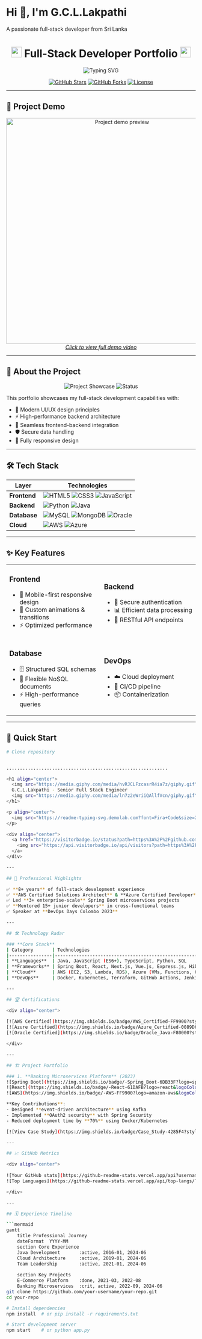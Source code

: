 <h1>Hi 👋, I'm G.C.L.Lakpathi</h1>
<p>A passionate full-stack developer from Sri Lanka</p>
<h1 align="center">
  <img src="https://media.giphy.com/media/hvRJCLFzcasrR4ia7z/giphy.gif" width="28"> 
  Full-Stack Developer Portfolio
  <img src="https://media.giphy.com/media/ln7z2eWriiQAllfVcn/giphy.gif" width="28">
</h1>

<p align="center">
  <img src="https://readme-typing-svg.demolab.com?font=Fira+Code&size=22&duration=4000&pause=1000&color=38BDD8&center=true&vCenter=true&width=435&lines=Hi+there!+I'm+a+Full-Stack+Developer+👨‍💻;Welcome+to+my+Portfolio+Showcase!" alt="Typing SVG" />
</p>

<div align="center">
  
  [![GitHub Stars](https://img.shields.io/github/stars/your-username/your-repo?style=for-the-badge&logo=github&color=ff69b4)](https://github.com/your-username/your-repo/stargazers)
  [![GitHub Forks](https://img.shields.io/github/forks/your-username/your-repo?style=for-the-badge&logo=github&color=4CC417)](https://github.com/your-username/your-repo/network/members)
  [![License](https://img.shields.io/badge/License-MIT-blue.svg?style=for-the-badge)](https://opensource.org/licenses/MIT)

</div>

---

## 🎥 Project Demo

<p align="center">
  <a href="https://youtu.be/your-demo-video" target="_blank">
    <img src="https://github.com/your-username/your-repo/assets/video_preview.gif" alt="Project demo preview" width="600"/>
    <br>
    <em>Click to view full demo video</em>
  </a>
</p>

---

## 🌟 About the Project

<div align="center">
  
  ![Project Showcase](https://img.shields.io/badge/Showcase-Portfolio-38BDD8?style=for-the-badge&logo=visual-studio-code&logoColor=white)
  ![Status](https://img.shields.io/badge/Status-Live-4CC417?style=for-the-badge)

</div>

This portfolio showcases my full-stack development capabilities with:

- 🎨 Modern UI/UX design principles
- ⚡ High-performance backend architecture
- 🔄 Seamless frontend-backend integration
- 🛡️ Secure data handling
- 📱 Fully responsive design

---

## 🛠️ Tech Stack

<div align="center">

| Layer        | Technologies                                                                                                                                                                                                                                                                 |
|--------------|------------------------------------------------------------------------------------------------------------------------------------------------------------------------------------------------------------------------------------------------------------------------------|
| **Frontend** | ![HTML5](https://img.shields.io/badge/HTML5-E34F26?style=for-the-badge&logo=html5&logoColor=white) ![CSS3](https://img.shields.io/badge/CSS3-1572B6?style=for-the-badge&logo=css3&logoColor=white) ![JavaScript](https://img.shields.io/badge/JavaScript-F7DF1E?style=for-the-badge&logo=javascript&logoColor=black) |
| **Backend**  | ![Python](https://img.shields.io/badge/Python-3776AB?style=for-the-badge&logo=python&logoColor=white) ![Java](https://img.shields.io/badge/Java-ED8B00?style=for-the-badge&logo=openjdk&logoColor=white)                                                                      |
| **Database** | ![MySQL](https://img.shields.io/badge/MySQL-005C84?style=for-the-badge&logo=mysql&logoColor=white) ![MongoDB](https://img.shields.io/badge/MongoDB-4EA94B?style=for-the-badge&logo=mongodb&logoColor=white) ![Oracle](https://img.shields.io/badge/Oracle-F80000?style=for-the-badge&logo=oracle&logoColor=white) |
| **Cloud**    | ![AWS](https://img.shields.io/badge/AWS-%23FF9900.svg?style=for-the-badge&logo=amazon-aws&logoColor=white) ![Azure](https://img.shields.io/badge/Azure-0089D6?style=for-the-badge&logo=microsoft-azure&logoColor=white)                                                       |

</div>

---

## ✨ Key Features

<div align="center">
  <table>
    <tr>
      <td width="50%">
        <h3>Frontend</h3>
        <ul>
          <li>📱 Mobile-first responsive design</li>
          <li>🎨 Custom animations & transitions</li>
          <li>⚡ Optimized performance</li>
        </ul>
      </td>
      <td width="50%">
        <h3>Backend</h3>
        <ul>
          <li>🔐 Secure authentication</li>
          <li>📊 Efficient data processing</li>
          <li>🔄 RESTful API endpoints</li>
        </ul>
      </td>
    </tr>
    <tr>
      <td width="50%">
        <h3>Database</h3>
        <ul>
          <li>🗄️ Structured SQL schemas</li>
          <li>📂 Flexible NoSQL documents</li>
          <li>⚡ High-performance queries</li>
        </ul>
      </td>
      <td width="50%">
        <h3>DevOps</h3>
        <ul>
          <li>☁️ Cloud deployment</li>
          <li>🔄 CI/CD pipeline</li>
          <li>📦 Containerization</li>
        </ul>
      </td>
    </tr>
  </table>
</div>

---

## 🚀 Quick Start

```bash
# Clone repository


............................................................

<h1 align="center">
  <img src="https://media.giphy.com/media/hvRJCLFzcasrR4ia7z/giphy.gif" width="28"> 
  G.C.L.Lakpathi - Senior Full Stack Engineer
  <img src="https://media.giphy.com/media/ln7z2eWriiQAllfVcn/giphy.gif" width="28">
</h1>

<p align="center">
  <img src="https://readme-typing-svg.demolab.com?font=Fira+Code&size=22&duration=3000&pause=500&color=38BDD8&center=true&vCenter=true&width=500&lines=Microservices+%7C+Cloud+Architecture+%7C+DevOps;Full+Stack+Development+%7C+Technical+Leadership" alt="Expertise" />
</p>

<div align="center">
  <a href="https://visitorbadge.io/status?path=https%3A%2F%2Fgithub.com%2Fyour-username">
    <img src="https://api.visitorbadge.io/api/visitors?path=https%3A%2F%2Fgithub.com%2Fyour-username&label=PROFILE%20VIEWS&labelColor=%2337d67a&countColor=%23f47373" alt="Visitor Count"/>
  </a>
</div>

---

## 📌 Professional Highlights

✅ **8+ years** of full-stack development experience  
✅ **AWS Certified Solutions Architect** & **Azure Certified Developer**  
✅ Led **3+ enterprise-scale** Spring Boot microservices projects  
✅ **Mentored 15+ junior developers** in cross-functional teams  
✅ Speaker at **DevOps Days Colombo 2023**

---

## 🛠️ Technology Radar

### **Core Stack**
| Category       | Technologies                                                                 |
|----------------|-----------------------------------------------------------------------------|
| **Languages**  | Java, JavaScript (ES6+), TypeScript, Python, SQL                            |
| **Frameworks** | Spring Boot, React, Next.js, Vue.js, Express.js, Hibernate                  |
| **Cloud**      | AWS (EC2, S3, Lambda, RDS), Azure (VMs, Functions, Cosmos DB)               |
| **DevOps**     | Docker, Kubernetes, Terraform, GitHub Actions, Jenkins, Prometheus          |

---

## 🏆 Certifications

<div align="center">
  
[![AWS Certified](https://img.shields.io/badge/AWS_Certified-FF9900?style=for-the-badge&logo=amazon-aws&logoColor=white)](https://www.credly.com/badges/your-badge-id)
[![Azure Certified](https://img.shields.io/badge/Azure_Certified-0089D6?style=for-the-badge&logo=microsoft-azure&logoColor=white)](https://learn.microsoft.com/en-us/users/your-profile)
[![Oracle Certified](https://img.shields.io/badge/Oracle_Java-F80000?style=for-the-badge&logo=oracle&logoColor=white)](https://catalog-education.oracle.com/your-cert)

</div>

---

## 🏗️ Project Portfolio

### 1. **Banking Microservices Platform** (2023)
![Spring Boot](https://img.shields.io/badge/-Spring_Boot-6DB33F?logo=spring&logoColor=white)
![React](https://img.shields.io/badge/-React-61DAFB?logo=react&logoColor=black)
![AWS](https://img.shields.io/badge/-AWS-FF9900?logo=amazon-aws&logoColor=white)

**Key Contributions**:
- Designed **event-driven architecture** using Kafka
- Implemented **OAuth2 security** with Spring Security
- Reduced deployment time by **70%** using Docker/Kubernetes

[![View Case Study](https://img.shields.io/badge/Case_Study-4285F4?style=for-the-badge&logo=google-drive&logoColor=white)](https://drive.google.com/your-link)

---

## 📈 GitHub Metrics

<div align="center">
  
![Your GitHub stats](https://github-readme-stats.vercel.app/api?username=your-username&show_icons=true&theme=radical&hide_border=true)
![Top Languages](https://github-readme-stats.vercel.app/api/top-langs/?username=your-username&layout=compact&theme=radical&hide_border=true)

</div>

---

## 🗓️ Experience Timeline

```mermaid
gantt
    title Professional Journey
    dateFormat  YYYY-MM
    section Core Experience
    Java Development       :active, 2016-01, 2024-06
    Cloud Architecture     :active, 2019-01, 2024-06
    Team Leadership        :active, 2021-01, 2024-06
    
    section Key Projects
    E-Commerce Platform    :done, 2021-03, 2022-08
    Banking Microservices  :crit, active, 2022-09, 2024-06
git clone https://github.com/your-username/your-repo.git
cd your-repo

# Install dependencies
npm install  # or pip install -r requirements.txt

# Start development server
npm start    # or python app.py
